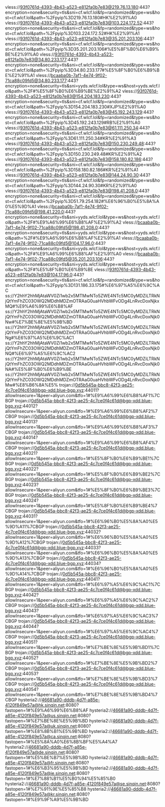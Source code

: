 vless://93f0761d-4393-4b43-a523-e812fa0b7e83@219.76.13.180:443?encryption=none&security=tls&sni=cf.wlcf.lol&fp=randomized&type=ws&host=cf.wlcf.lol&path=%2Fpyip%3D219.76.13.180#HK%E2%91%A0
vless://93f0761d-4393-4b43-a523-e812fa0b7e83@103.224.172.52:443?encryption=none&security=tls&sni=cf.wlcf.lol&fp=randomized&type=ws&host=cf.wlcf.lol&path=%2Fpyip%3D103.224.172.52#HK%E2%91%A1
vless://93f0761d-4393-4b43-a523-e812fa0b7e83@35.201.203.106:443?encryption=none&security=tls&sni=cf.wlcf.lol&fp=randomized&type=ws&host=cf.wlcf.lol&path=%2Fpyip%3D35.201.203.106#%E5%8F%B0%E6%B9%BE%E2%91%A0
vless://93f0761d-4393-4b43-a523-e812fa0b7e83@34.80.233.177:443?encryption=none&security=tls&sni=cf.wlcf.lol&fp=randomized&type=ws&host=cf.wlcf.lol&path=%2Fpyip%3D34.80.233.177#%E5%8F%B0%E6%B9%BE%E2%91%A1
vless://bcaaba0b-7af1-4e74-9f02-71ca88c09fd5@34.80.233.177:443?encryption=none&security=tls&sni=yyds.wlcf.lol&type=ws&host=yyds.wlcf.lol&path=%2F#%E5%8F%B0%E6%B9%BE%E2%91%A2
vless://93f0761d-4393-4b43-a523-e812fa0b7e83@154.204.183.230:443?encryption=none&security=tls&sni=cf.wlcf.lol&fp=randomized&type=ws&host=cf.wlcf.lol&path=%2Fpyip%3D154.204.183.230#XJP%E2%91%A0
vless://93f0761d-4393-4b43-a523-e812fa0b7e83@45.192.243.129:443?encryption=none&security=tls&sni=cf.wlcf.lol&fp=randomized&type=ws&host=cf.wlcf.lol&path=%2Fpyip%3D45.192.243.129#RB%E2%91%A0
vless://93f0761d-4393-4b43-a523-e812fa0b7e83@61.111.250.34:443?encryption=none&security=tls&sni=cf.wlcf.lol&fp=randomized&type=ws&host=cf.wlcf.lol&path=%2Fpyip%3D61.111.250.34#KR%E2%91%A3
vless://93f0761d-4393-4b43-a523-e812fa0b7e83@150.230.249.48:443?encryption=none&security=tls&sni=cf.wlcf.lol&fp=randomized&type=ws&host=cf.wlcf.lol&path=%2Fpyip%3D150.230.249.48#KR%E2%91%A2
vless://93f0761d-4393-4b43-a523-e812fa0b7e83@158.180.82.186:443?encryption=none&security=tls&sni=cf.wlcf.lol&fp=randomized&type=ws&host=cf.wlcf.lol&path=%2Fpyip%3D158.180.82.186#KR%E2%91%A1
vless://93f0761d-4393-4b43-a523-e812fa0b7e83@144.24.90.30:443?encryption=none&security=tls&sni=cf.wlcf.lol&fp=randomized&type=ws&host=cf.wlcf.lol&path=%2Fpyip%3D144.24.90.30#KR%E2%91%A0
vless://93f0761d-4393-4b43-a523-e812fa0b7e83@198.41.208.0:443?encryption=none&security=tls&sni=cf.wlcf.lol&fp=randomized&type=ws&host=cf.wlcf.lol&path=%2Fpyip%3D51.79.254.182#%E6%96%B0%E5%8A%A0%E5%9D%A1
vless://bcaaba0b-7af1-4e74-9f02-71ca88c09fd5@198.41.220.0:443?encryption=none&security=tls&sni=yyds.wlcf.lol&type=ws&host=yyds.wlcf.lol&path=%2F#%E9%A6%99%E6%B8%AF%E2%91%A2
vless://bcaaba0b-7af1-4e74-9f02-71ca88c09fd5@198.41.208.0:443?encryption=none&security=tls&sni=yyds.wlcf.lol&type=ws&host=yyds.wlcf.lol&path=%2F#%E9%A6%99%E6%B8%AF%E2%91%A1
vless://bcaaba0b-7af1-4e74-9f02-71ca88c09fd5@104.17.96.0:443?encryption=none&security=tls&sni=yyds.wlcf.lol&type=ws&host=yyds.wlcf.lol&path=%2F#%E9%A6%99%E6%B8%AF%E2%91%A0
vless://bcaaba0b-7af1-4e74-9f02-71ca88c09fd5@35.201.203.106:443?encryption=none&security=tls&sni=yyds.wlcf.lol&type=ws&host=yyds.wlcf.lol&path=%2F#%E5%8F%B0%E6%B9%BE
vless://93f0761d-4393-4b43-a523-e812fa0b7e83@104.17.96.0:443?encryption=none&security=tls&sni=cf.wlcf.lol&fp=randomized&type=ws&host=cf.wlcf.lol&path=%2Fpyip%3D131.186.33.175#%E6%97%A5%E6%9C%AC
ss://Y2hhY2hhMjAtaWV0Zi1wb2x5MTMwNTo5ZWE4NTc5MC0yMDZiLTRkNjQtYmFhZC03OWQ2MDdhMDZmOTRAaG0uaHVhbWFvODg4LnRvcDoxNjkxMQ#%E9%A6%99%E6%B8%AF
ss://Y2hhY2hhMjAtaWV0Zi1wb2x5MTMwNTo5ZWE4NTc5MC0yMDZiLTRkNjQtYmFhZC03OWQ2MDdhMDZmOTRAaG0uaHVhbWFvODg4LnRvcDoxNjk0Nw#%E7%BE%8E%E5%9B%BD
ss://Y2hhY2hhMjAtaWV0Zi1wb2x5MTMwNTo5ZWE4NTc5MC0yMDZiLTRkNjQtYmFhZC03OWQ2MDdhMDZmOTRAaG0uaHVhbWFvODg4LnRvcDoxNjk0Ng#%E6%97%A5%E6%9C%AC1
ss://Y2hhY2hhMjAtaWV0Zi1wb2x5MTMwNTo5ZWE4NTc5MC0yMDZiLTRkNjQtYmFhZC03OWQ2MDdhMDZmOTRAaG0uaHVhbWFvODg4LnRvcDoxNjk0NQ#%E6%97%A5%E6%9C%AC2
ss://Y2hhY2hhMjAtaWV0Zi1wb2x5MTMwNTo5ZWE4NTc5MC0yMDZiLTRkNjQtYmFhZC03OWQ2MDdhMDZmOTRAaG0uaHVhbWFvODg4LnRvcDoxNjk0NA#%E5%8F%B0%E6%B9%BE
ss://Y2hhY2hhMjAtaWV0Zi1wb2x5MTMwNTo5ZWE4NTc5MC0yMDZiLTRkNjQtYmFhZC03OWQ2MDdhMDZmOTRAaG0uaHVhbWFvODg4LnRvcDoxNjk0Mw#%E8%B6%8A%E5%
trojan://0d5b545a-bbc8-42f3-ae25-4c7ce0f4c61d@bgp-xdd.blue-bgp.xyz:44011?allowInsecure=1&peer=aliyun.com&tfo=1#%E9%A6%99%E6%B8%AF1%7CBGP
trojan://0d5b545a-bbc8-42f3-ae25-4c7ce0f4c61d@bgp-xdd.blue-bgp.xyz:44012?allowInsecure=1&peer=aliyun.com&tfo=1#%E9%A6%99%E6%B8%AF2%7CBGP
trojan://0d5b545a-bbc8-42f3-ae25-4c7ce0f4c61d@bgp-xdd.blue-bgp.xyz:44013?allowInsecure=1&peer=aliyun.com&tfo=1#%E9%A6%99%E6%B8%AF3%7CBGP
trojan://0d5b545a-bbc8-42f3-ae25-4c7ce0f4c61d@bgp-xdd.blue-bgp.xyz:44014?allowInsecure=1&peer=aliyun.com&tfo=1#%E9%A6%99%E6%B8%AF4%7CBGP
trojan://0d5b545a-bbc8-42f3-ae25-4c7ce0f4c61d@bgp-xdd.blue-bgp.xyz:44021?allowInsecure=1&peer=aliyun.com&tfo=1#%E5%8F%B0%E6%B9%BE1%7CBGP
trojan://0d5b545a-bbc8-42f3-ae25-4c7ce0f4c61d@bgp-xdd.blue-bgp.xyz:44022?allowInsecure=1&peer=aliyun.com&tfo=1#%E5%8F%B0%E6%B9%BE2%7CBGP
trojan://0d5b545a-bbc8-42f3-ae25-4c7ce0f4c61d@bgp-xdd.blue-bgp.xyz:44023?allowInsecure=1&peer=aliyun.com&tfo=1#%E5%8F%B0%E6%B9%BE3%7CBGP
trojan://0d5b545a-bbc8-42f3-ae25-4c7ce0f4c61d@bgp-xdd.blue-bgp.xyz:44024?allowInsecure=1&peer=aliyun.com&tfo=1#%E5%8F%B0%E6%B9%BE4%7CBGP
trojan://0d5b545a-bbc8-42f3-ae25-4c7ce0f4c61d@bgp-xdd.blue-bgp.xyz:44031?allowInsecure=1&peer=aliyun.com&tfo=1#%E6%96%B0%E5%8A%A0%E5%9D%A11%7CBGP
trojan://0d5b545a-bbc8-42f3-ae25-4c7ce0f4c61d@bgp-xdd.blue-bgp.xyz:44032?allowInsecure=1&peer=aliyun.com&tfo=1#%E6%96%B0%E5%8A%A0%E5%9D%A12%7CBGP
trojan://0d5b545a-bbc8-42f3-ae25-4c7ce0f4c61d@bgp-xdd.blue-bgp.xyz:44033?allowInsecure=1&peer=aliyun.com&tfo=1#%E6%96%B0%E5%8A%A0%E5%9D%A13%7CBGP
trojan://0d5b545a-bbc8-42f3-ae25-4c7ce0f4c61d@bgp-xdd.blue-bgp.xyz:44034?allowInsecure=1&peer=aliyun.com&tfo=1#%E6%96%B0%E5%8A%A0%E5%9D%A14%7CBGP
trojan://0d5b545a-bbc8-42f3-ae25-4c7ce0f4c61d@bgp-xdd.blue-bgp.xyz:44041?allowInsecure=1&peer=aliyun.com&tfo=1#%E6%97%A5%E6%9C%AC1%7CBGP
trojan://0d5b545a-bbc8-42f3-ae25-4c7ce0f4c61d@bgp-xdd.blue-bgp.xyz:44042?allowInsecure=1&peer=aliyun.com&tfo=1#%E6%97%A5%E6%9C%AC2%7CBGP
trojan://0d5b545a-bbc8-42f3-ae25-4c7ce0f4c61d@bgp-xdd.blue-bgp.xyz:44043?allowInsecure=1&peer=aliyun.com&tfo=1#%E6%97%A5%E6%9C%AC3%7CBGP
trojan://0d5b545a-bbc8-42f3-ae25-4c7ce0f4c61d@bgp-xdd.blue-bgp.xyz:44044?allowInsecure=1&peer=aliyun.com&tfo=1#%E6%97%A5%E6%9C%AC4%7CBGP
trojan://0d5b545a-bbc8-42f3-ae25-4c7ce0f4c61d@bgp-xdd.blue-bgp.xyz:44051?allowInsecure=1&peer=aliyun.com&tfo=1#%E7%BE%8E%E5%9B%BD1%7CBGP
trojan://0d5b545a-bbc8-42f3-ae25-4c7ce0f4c61d@bgp-xdd.blue-bgp.xyz:44052?allowInsecure=1&peer=aliyun.com&tfo=1#%E7%BE%8E%E5%9B%BD2%7CBGP
trojan://0d5b545a-bbc8-42f3-ae25-4c7ce0f4c61d@bgp-xdd.blue-bgp.xyz:44053?allowInsecure=1&peer=aliyun.com&tfo=1#%E7%BE%8E%E5%9B%BD3%7CBGP
trojan://0d5b545a-bbc8-42f3-ae25-4c7ce0f4c61d@bgp-xdd.blue-bgp.xyz:44054?allowInsecure=1&peer=aliyun.com&tfo=1#%E7%BE%8E%E5%9B%BD4%7CBGP
hysteria2://46681a90-dddb-4d7f-a85e-4120f849e57a@hk.sinqin.net:8080?fastopen=1#%E9%A6%99%E6%B8%AF
hysteria2://46681a90-dddb-4d7f-a85e-4120f849e57a@us.sinqin.net:8080?fastopen=1#%E7%BE%8E%E5%9B%BD
hysteria2://46681a90-dddb-4d7f-a85e-4120f849e57a@uk.sinqin.net:8080?fastopen=1#%E8%8B%B1%E5%9B%BD
hysteria2://46681a90-dddb-4d7f-a85e-4120f849e57a@ca.sinqin.net:8080?fastopen=1#%E5%8A%A0%E6%8B%BF%E5%A4%A7
hysteria2://46681a90-dddb-4d7f-a85e-4120f849e57a@de.sinqin.net:8080?fastopen=1#%E5%BE%B7%E5%9B%BD
hysteria2://46681a90-dddb-4d7f-a85e-4120f849e57a@fr.sinqin.net:8080?fastopen=1#%E6%B3%95%E5%9B%BD
hysteria2://46681a90-dddb-4d7f-a85e-4120f849e57a@ie.sinqin.net:8080?fastopen=1#%E7%88%B1%E5%B0%94%E5%85%B0
hysteria2://46681a90-dddb-4d7f-a85e-4120f849e57a@se.sinqin.net:8080?fastopen=1#%E7%91%9E%E5%85%B8
hysteria2://46681a90-dddb-4d7f-a85e-4120f849e57a@kr.sinqin.net:8080?fastopen=1#%E9%9F%A9%E5%9B%BD
